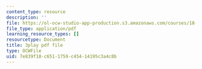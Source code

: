 ```yaml
---
content_type: resource
description: ''
file: https://ol-ocw-studio-app-production.s3.amazonaws.com/courses/18-01sc-single-variable-calculus-fall-2010/7e839f18c6511759c45414195c3a4c8b_BSAA0akmPEU.pdf
file_type: application/pdf
learning_resource_types: []
resourcetype: Document
title: 3play pdf file
type: OCWFile
uid: 7e839f18-c651-1759-c454-14195c3a4c8b
---
```

